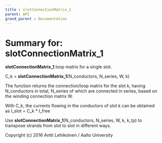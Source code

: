 ```yaml
---
title : slotConnectionMatrix_1
parent: API
grand_parent : Documentation
---
```

# Summary for: **slotConnectionMatrix_1**

**slotConnectionMatrix_1** loop matrix for a single slot.

C_k = **slotConnectionMatrix_1**(N_conductors, N_series, W, k)

The function returns the connection/loop matrix for the slot k, having N_conductors
in total, N_series of which are connected in series, based on the winding
connection matrix W.

With C_k, the currents flowing in the conductors of slot k can be
obtained as I_slot = C_k * I_free

Use **slotConnectionMatrix_1**(N_conductors, N_series, W, k, k_tp)
to transpose strands from slot to slot in different ways.

Copyright (c) 2016 Antti Lehikoinen / Aalto University

